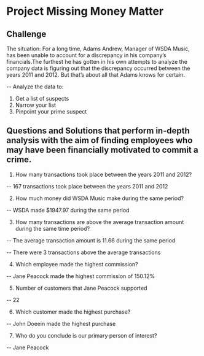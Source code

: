 # Project Missing Money Matter
## Challenge

The situation: For a long time, Adams Andrew, Manager of WSDA Music, has been unable to account for a discrepancy in his company’s financials.The furthest he has gotten in his own attempts to analyze the company data is figuring out that 
the discrepancy occurred between the years 2011 and 2012. But that’s about all that Adams 
knows for certain.

--  Analyze the data to:
1. Get a list of suspects
2. Narrow your list
3. Pinpoint your prime suspect

## Questions and Solutions that perform in-depth analysis with the aim of finding employees who may have been financially motivated to commit a crime.

1. How many transactions took place between the years 2011 and 2012?

-- 167 transactions took place between the years 2011 and 2012
 
2. How much money did WSDA Music make during the same period?

-- WSDA made $1947.97 during the same period

3. How many transactions are above the average transaction amount during the same time period?

-- The average transaction amount is 11.66 during the same period

-- There were 3 transactions above the average transactions

4. Which employee made the highest commission?

-- Jane Peacock made the highest commission of 150.12%

5. Number of customers that Jane Peacock supported

-- 22

6. Which customer made the highest purchase?

-- John Doeein made the highest purchase

7. Who do you conclude is our primary person of interest?

-- Jane Peacock
